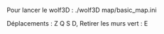 Pour lancer le wolf3D : ./wolf3D map/basic_map.ini

Déplacements : Z Q S D,
Retirer les murs vert : E
